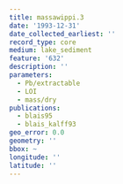 ```yaml
---
title: massawippi.3
date: '1993-12-31'
date_collected_earliest: ''
record_type: core
medium: lake_sediment
feature: '632'
description: ''
parameters:
  - Pb/extractable
  - LOI
  - mass/dry
publications:
  - blais95
  - blais_kalff93
geo_error: 0.0
geometry: ''
bbox: ~
longitude: ''
latitude: ''
---
```

